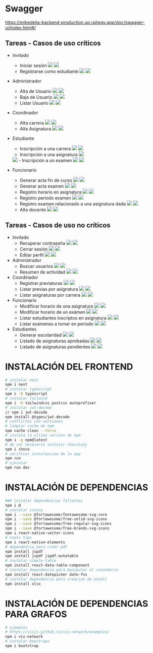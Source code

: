 # Swagger
https://mibedelia-backend-production.up.railway.app/doc/swagger-ui/index.html#/

## Tareas - Casos de uso críticos 
- Invitado
  - Iniciar sesión <img src="https://img.shields.io/badge/Front-Hecho-success"> <img src="https://img.shields.io/badge/Backend-Hecho-success">
  - Registrarse como estudiante <img src="https://img.shields.io/badge/Front-Hecho-success"> <img src="https://img.shields.io/badge/Backend-Hecho-success">
- Administrador
  - Alta de Usuario <img src="https://img.shields.io/badge/Front-Hecho-success"> <img src="https://img.shields.io/badge/Backend-Hecho-success">
  - Baja de Usuario <img src="https://img.shields.io/badge/Front-Hecho-success"> <img src="https://img.shields.io/badge/Backend-Hecho-success">
  - Listar Usuario <img src="https://img.shields.io/badge/Front-Hecho-success"> <img src="https://img.shields.io/badge/Backend-Hecho-success">
- Coordinador	
  - Alta carrera	<img src="https://img.shields.io/badge/Front-Hecho-successs"> <img src="https://img.shields.io/badge/Backend-Hecho-success">
  - Alta Asignatura	<img src="https://img.shields.io/badge/Front-Hecho-successs"> <img src="https://img.shields.io/badge/Backend-Hecho-success">
- Estudiante	
  - Inscripción a una carrera	<img src="https://img.shields.io/badge/Front-Hecho-successs"> <img src="https://img.shields.io/badge/Backend-Hecho-success">
  - Inscripción a una asignatura <img src="https://img.shields.io/badge/Front-Hecho-success">	
  <img src="https://img.shields.io/badge/BackEnd-Hecho-success">
  - Inscripción a un examen <img src="https://img.shields.io/badge/Front-Hecho-success">	
  <img src="https://img.shields.io/badge/BackEnd-Hecho-success">
  
- Funcionario	
  - Generar acta fin de curso	<img src="https://img.shields.io/badge/Front-Hecho-success"> <img src="https://img.shields.io/badge/BackEnd-Hecho-success">
  - Generar acta examen	<img src="https://img.shields.io/badge/Front-Hecho-success"> <img src="https://img.shields.io/badge/BackEnd-Hecho-success">
  - Registro horario en asignatura	<img src="https://img.shields.io/badge/Front-Hecho-success">	<img src="https://img.shields.io/badge/Backend-Hecho-success">
  - Registro periodo examen <img src="https://img.shields.io/badge/Front-Hecho-successs">	<img src="https://img.shields.io/badge/Backend-Hecho-success">
  - Registro examen relacionado a una asignatura dada	<img src="https://img.shields.io/badge/Front-Hecho-success"> <img src="https://img.shields.io/badge/Backend-Hecho-success">
  - Alta docente	<img src="https://img.shields.io/badge/Front-Hecho-successs"> <img src="https://img.shields.io/badge/Backend-Hecho-success">

## Tareas - Casos de uso no críticos 
- Invitado
  - Recuperar contraseña <img src="https://img.shields.io/badge/Front-Hecho-Success"> <img src="https://img.shields.io/badge/Backend-Hecho-success">
  - Cerrar sesión <img src="https://img.shields.io/badge/Front-Hecho-success"> <img src="https://img.shields.io/badge/Backend-Hecho-success">
  - Editar perfil <img src="https://img.shields.io/badge/Front-Hecho-Success"> <img src="https://img.shields.io/badge/Backend-Hecho-success">
- Administrador
  - Buscar usuarios <img src="https://img.shields.io/badge/Front-Falta-red"> <img src="https://img.shields.io/badge/Backend-Hecho-success">
  - Resumen de actividad <img src="https://img.shields.io/badge/Front-Falta-red"> <img src="https://img.shields.io/badge/Backend-Hecho-success">
- Coordinador
  - Registrar previaturas <img src="https://img.shields.io/badge/Front-Falta-red"> <img src="https://img.shields.io/badge/Backend-Hecho-success">
  - Listar previas por asignatura <img src="https://img.shields.io/badge/Front-Falta-red"> <img src="https://img.shields.io/badge/Backend-Hecho-success">
  - Listar asignaturas por carrera <img src="https://img.shields.io/badge/Front-Hecho-success"> <img src="https://img.shields.io/badge/Backend-Hecho-success">
- Funcionario
  - Modificar horario de una asignatura <img src="https://img.shields.io/badge/Front-Hecho-Success"> <img src="https://img.shields.io/badge/Backend-Hecho-success">
  - Modificar horario de un exámen <img src="https://img.shields.io/badge/Front-Hecho-Success"> <img src="https://img.shields.io/badge/Backend-Hecho-success">
  - Listar estudiantes inscriptos en asignatura <img src="https://img.shields.io/badge/Front-Falta-red"> <img src="https://img.shields.io/badge/Backend-Hecho-success">
  - Listar exámenes a tomar en período <img src="https://img.shields.io/badge/Front-Falta-red"> <img src="https://img.shields.io/badge/Backend-Hecho-success">
- Estudiantes
  - Generar escolaridad <img src="https://img.shields.io/badge/Front-Falta-red"> <img src="https://img.shields.io/badge/Backend-Falta-red">
  - Listado de asignaturas aprobadas <img src="https://img.shields.io/badge/Front-InProgress-yellow"> <img src="https://img.shields.io/badge/Backend-Hecho-success">
  - Listado de asignaturas pendientes <img src="https://img.shields.io/badge/Front-Hecho-success"> <img src="https://img.shields.io/badge/Backend-Hecho-success">

# INSTALACIÓN DEL FRONTEND
```bash
# instalar next
npm i next
# instalar typescript
npm i -D typescript
# instalar tailwind
npm i -D tailwindcss postcss autoprefixer
# instalar jwt-decode
// npm i jwt-decode
npm install @types/jwt-decode
# conflictos con versiones
# limpiar cache de npm
npm cache clean --force
# instala la ultima version de npm
npm i -g npm@latest
# de ser necesario instalar chocolaty
npm i choco
# verificar instalancian de la app
npm run
# ejecutar
npm run dev
```

# INSTALACIÓN DE DEPENDENCIAS
```bash
### instalar dependencias faltantes
npm i @
# instalar iconos
npm i --save @fortawesome/fontawesome-svg-core
npm i --save @fortawesome/free-solid-svg-icons
npm i --save @fortawesome/free-regular-svg-icons
npm i --save @fortawesome/free-brands-svg-icons
npm i react-native-vector-icons
# tools tips
npm i react-native-elements
# dependencia para crear pdf
npm install jspdf
npm install jspdf jspdf-autotable
# instalar simple-table
npm install react-data-table-component
# instalar dependencia para manipular el calendario
npm install react-datepicker date-fns
# instalar dependencia para creacion de excell
npm install xlsx
```

# INSTALACIÓN DE DEPENDENCIAS PARA GRAFOS
```bash
# ejemplos
# https://visjs.github.io/vis-network/examples/
npm i vis-network
# instalar boostraps
npm i bootstrap
```
